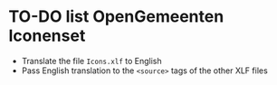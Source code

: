 # TO-DO list OpenGemeenten Iconenset

* Translate the file `Icons.xlf` to English
* Pass English translation to the `<source>` tags of the other XLF files

